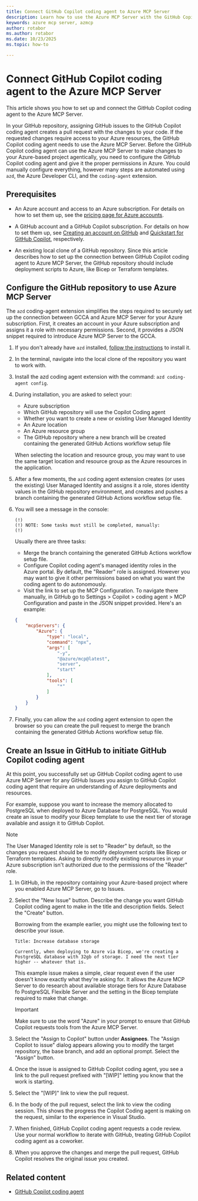 ```yaml
---
title: Connect GitHub Copilot coding agent to Azure MCP Server
description: Learn how to use the Azure MCP Server with the GitHub Copilot coding agent.
keywords: azure mcp server, azmcp
author: rotabor
ms.author: rotabor
ms.date: 10/23/2025
ms.topic: how-to

---
```

# Connect GitHub Copilot coding agent to the Azure MCP Server

This article shows you how to set up and connect the GitHub Copilot coding agent to the Azure MCP Server.

In your GitHub repository, assigning GitHub issues to the GitHub Copilot coding agent creates a pull request with the changes to your code. If the requested changes require access to your Azure resources, the GitHub Copilot coding agent needs to use the Azure MCP Server. Before the GitHub Copilot coding agent can use the Azure MCP Server to make changes to your Azure-based project agentically, you need to configure the GitHub Copilot coding agent and give it the proper permissions in Azure. You could manually configure everything, however many steps are automated using `azd`, the Azure Developer CLI, and the `coding-agent` extension.

## Prerequisites

- An Azure account and access to an Azure subscription. For details on how to set them up, see the [pricing page for Azure accounts](https://azure.microsoft.com/pricing/purchase-options/azure-account).

- A GitHub account and a GitHub Copilot subscription. For details on how to set them up, see [Creating an account on GitHub](https://docs.github.com/en/get-started/start-your-journey/creating-an-account-on-github) and [Quickstart for GitHub Copilot](https://docs.github.com/en/copilot/quickstart), respectively.

- An existing local clone of a GitHub repository. Since this article describes how to set up the connection between GitHub Copilot coding agent to Azure MCP Server, the GitHub repository should include deployment scripts to Azure, like Bicep or Terraform templates.


## Configure the GitHub repository to use Azure MCP Server

The `azd` coding-agent extension simplifies the steps required to securely set up the connection between GCCA and Azure MCP Server for your Azure subscription. First, it creates an account in your Azure subscription and assigns it a role with necessary permissions. Second, it provides a JSON snippet required to introduce Azure MCP Server to the GCCA.

1. If you don't already have `azd` installed, [follow the instructions](../../azure-developer-cli/install-azd.md) to install it.

1. In the terminal, navigate into the local clone of the repository you want to work with.

1. Install the azd coding agent extension with the command: `azd coding-agent config`. 

1. During installation, you are asked to select your:
 
   - Azure subscription
   - Which GitHub repository will use the Copilot Coding agent
   - Whether you want to create a new or existing User Managed Identity
   - An Azure location
   - An Azure resource group
   - The GitHub repository where a new branch will be created containing the generated GitHub Actions workflow setup file

   When selecting the location and resource group, you may want to use the same target location and resource group as the Azure resources in the application.

1. After a few moments, the `azd` coding agent extension creates (or uses the existing) User Managed Identity and assigns it a role, stores identity values in the GitHub repository environment, and creates and pushes a branch containing the generated GitHub Actions workflow setup file.

1. You will see a message in the console:

   ```console
   (!)
   (!) NOTE: Some tasks must still be completed, manually:
   (!)
   ```

   Usually there are three tasks:

   - Merge the branch containing the generated GitHub Actions workflow setup file.
   - Configure Copilot coding agent's managed identity roles in the Azure portal. By default, the "Reader" role is assigned. However you may want to give it other permissions based on what you want the coding agent to do autonomously.
   - Visit the link to set up the MCP Configuration. To navigate there manually, in GitHub go to Settings > Copilot > coding agent > MCP Configuration and paste in the JSON snippet provided. Here's an example:

   ```json
   {
       "mcpServers": {
           "Azure": {
               "type": "local",
               "command": "npx",
               "args": [
                   "-y",
                   "@azure/mcp@latest",
                   "server",
                   "start"
               ],
               "tools": [
                   "*"
               ]
           }
       }
   }
   ```

1. Finally, you can allow the `azd` coding agent extension to open the browser so you can create the pull request to merge the branch containing the generated GitHub Actions workflow setup file.


## Create an Issue in GitHub to initiate GitHub Copilot coding agent

At this point, you successfully set up GitHub Copilot coding agent to use Azure MCP Server for any GitHub Issues you assign to GitHub Copilot coding agent that require an understanding of Azure deployments and resources. 

For example, suppose you want to increase the memory allocated to PostgreSQL when deployed to Azure Database for PostgreSQL. You would create an issue to modify your Bicep template to use the next tier of storage available and assign it to GitHub Copilot.

> [!NOTE]
> The User Managed Identity role is set to "Reader" by default, so the changes you request should be to modify deployment scripts like Bicep or Terraform templates. Asking to directly modify existing resources in your Azure subscription isn't authorized due to the permissions of the "Reader" role.

1. In GitHub, in the repository containing your Azure-based project where you enabled Azure MCP Server, go to Issues.

1. Select the "New Issue" button. Describe the change you want GitHub Copilot coding agent to make in the title and description fields. Select the "Create" button.

   Borrowing from the example earlier, you might use the following text to describe your issue.

   ```text
   Title: Increase database storage
 
   Currently, when deploying to Azure via Bicep, we're creating a PostgreSQL database with 32gb of storage. I need the next tier higher -- whatever that is.
   ```

   This example issue makes a simple, clear request even if the user doesn't know exactly what they're asking for. It allows the Azure MCP Server to do research about available storage tiers for Azure Database fo PostgreSQL Flexible Server and the setting in the Bicep template required to make that change.

   > [!Important]
   > Make sure to use the word "Azure" in your prompt to ensure that GitHub Copilot requests tools from the Azure MCP Server.

1. Select the "Assign to Copilot" button under **Assignees**. The "Assign Copilot to issue" dialog appears allowing you to modify the target repository, the base branch, and add an optional prompt. Select the "Assign" button.

1. Once the issue is assigned to GitHub Copilot coding agent, you see a link to the pull request prefixed with "[WIP]" letting you know that the work is starting.

1. Select the "[WIP]" link to view the pull request.

1. In the body of the pull request, select the link to view the coding session. This shows the progress the Copilot Coding agent is making on the request, similar to the experience in Visual Studio.

1. When finished, GitHub Copilot coding agent requests a code review. Use your normal workflow to iterate with GitHub, treating GitHub Copilot coding agent as a coworker.

1. When you approve the changes and merge the pull request, GitHub Copilot resolves the original issue you created.

## Related content

- [GitHub Copilot coding agent](https://docs.github.com/en/copilot/concepts/agents/coding-agent/about-coding-agent)
